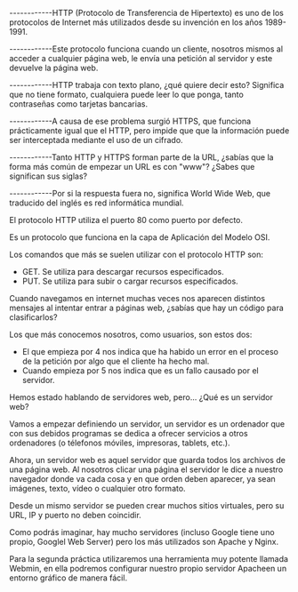 ------------HTTP (Protocolo de Transferencia de Hipertexto) es uno de los protocolos de Internet más utilizados desde su invención en los años 1989-1991.

------------Este protocolo funciona cuando un cliente, nosotros mismos al acceder a cualquier página web, le envía una petición al servidor y este devuelve la página web.

------------HTTP trabaja con texto plano, ¿qué quiere decir esto? Significa que no tiene formato, cualquiera puede leer lo que ponga, tanto contraseñas como tarjetas bancarias.

------------A causa de ese problema surgió HTTPS, que funciona prácticamente igual que el HTTP, pero impide que que la información puede ser interceptada mediante el uso de un cifrado.

------------Tanto HTTP y HTTPS forman parte de la URL, ¿sabías que la forma más común de empezar un URL es con "www"? ¿Sabes que significan sus siglas?

------------Por si la respuesta fuera no, significa World Wide Web, que traducido del inglés es red informática mundial.

El protocolo HTTP utiliza el puerto 80 como puerto por defecto.

Es un protocolo que funciona en la capa de Aplicación del Modelo OSI.

Los comandos que más se suelen utilizar con el protocolo HTTP son:

* GET. Se utiliza para descargar recursos especificados. 
* PUT. Se utiliza para subir o cargar recursos especificados.

Cuando navegamos en internet muchas veces nos aparecen distintos mensajes al intentar entrar a páginas web, ¿sabías que hay un código para clasificarlos?

Los que más conocemos nosotros, como usuarios, son estos dos:

* El que empieza por 4 nos indica que ha habido un error en el proceso de la petición por algo que el cliente ha hecho mal.
* Cuando empieza por 5 nos indica que es un fallo causado por el servidor.

Hemos estado hablando de servidores web, pero... ¿Qué es un servidor web?

Vamos a empezar definiendo un servidor, un servidor es un ordenador que con sus debidos programas se dedica a ofrecer servicios a otros ordenadores (o télefonos móviles, impresoras, tablets, etc.).

Ahora, un servidor web es aquel servidor que guarda todos los archivos de una página web. Al nosotros clicar una página el servidor le dice a nuestro navegador donde va cada cosa y en que orden deben aparecer, ya sean imágenes, texto, vídeo o cualquier otro formato.

Desde un mismo servidor se pueden crear muchos sitios virtuales, pero su URL, IP y puerto no deben coincidir.

Como podrás imaginar, hay mucho servidores (incluso Google tiene uno propio, Googlel Web Server) pero los más utilizados son Apache y Nginx.

Para la segunda práctica utilizaremos una herramienta muy potente llamada Webmin, en ella podremos configurar nuestro propio servidor Apacheen un entorno gráfico  de manera fácil.

